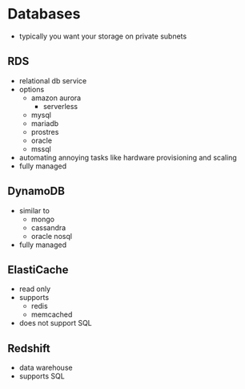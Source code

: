# Databases

- typically you want your storage on private subnets

## RDS
- relational db service
- options
  - amazon aurora
    - serverless
  - mysql
  - mariadb
  - prostres
  - oracle
  - mssql
- automating annoying tasks like hardware provisioning and scaling
- fully managed

## DynamoDB
- similar to
  - mongo
  - cassandra
  - oracle nosql
- fully managed

## ElastiCache
- read only
- supports
  - redis
  - memcached
- does not support SQL

## Redshift
- data warehouse
- supports SQL